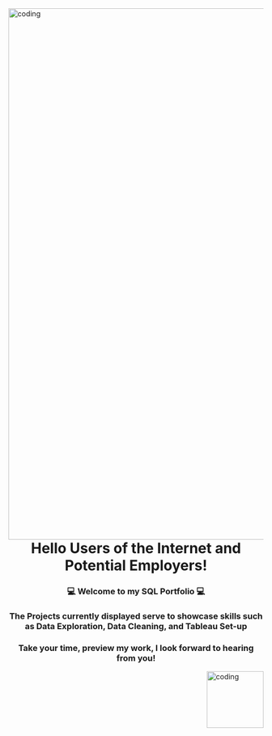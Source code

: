 <img align="left" alt="coding" width="1050" src="https://datacom.com/au/en/discover/articles/blog-five-ways-to-avoid-costly-microsoft-sql-database-licensing/_jcr_content/root/article_cover_image.coreimg.gif/1631768944306/microsoftsql-articlecoverimage-1920x600px.gif">
<h1 align="center">Hello Users of the Internet and Potential Employers!</h1>
<h3 align="center">💻 Welcome to my SQL Portfolio 💻</h3>
<h3 align="center">The Projects currently displayed serve to showcase skills such as Data Exploration, Data Cleaning, and Tableau Set-up</h3>

<h3 align="center">Take your time, preview my work, I look forward to hearing from you!</h3>

<img align="right" alt="coding" width="112" src="https://sqldbaschool.com/wp-content/uploads/2021/11/Learn-sql-dba-school-the-skill-of-tomorrow.gif">

